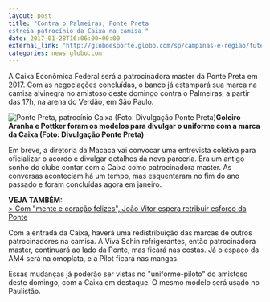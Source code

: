 ```yaml
---
layout: post
title: "Contra o Palmeiras, Ponte Preta
estreia patrocínio da Caixa na camisa "
date: 2017-01-28T16:06:00+00:00
external_link: "http://globoesporte.globo.com/sp/campinas-e-regiao/futebol/times/ponte-preta/noticia/2017/01/ponte-preta-estreia-patrocinio-da-caixa-na-camisa-contra-o-palmeiras.html"
categories: news globo.com
---
```

A Caixa Econômica Federal será a patrocinadora master da Ponte Preta em 2017. Com as negociações concluídas, o banco já estampará sua marca na camisa alvinegra no amistoso deste domingo contra o Palmeiras, a partir das 17h, na arena do Verdão, em São Paulo.&nbsp;

 ![Ponte Preta, patrocínio Caixa (Foto: Divulgação Ponte Preta)](http://s2.glbimg.com/97ak_qIyAZtBTLtB8vt8zTIuLn8=/0x0:1244x700/690x0/i.s3.glbimg.com/v1/AUTH_bc8228b6673f488aa253bbcb03c80ec5/internal_photos/bs/2017/d/A/2NhzvNTnO2zsbsyv49HA/caixa.jpg "Ponte Preta, patrocínio Caixa (Foto: Divulgação Ponte Preta)")**Goleiro Aranha e Pottker foram os modelos para divulgar o uniforme com a marca da Caixa (Foto: Divulgação Ponte Preta)**

Em breve, a diretoria da Macaca vai convocar uma entrevista coletiva para oficializar o acordo e divulgar detalhes da nova parceria. Era um antigo sonho do clube contar com a Caixa como patrocinadora master. As conversas aconteciam há um tempo, mas esquentaram no fim do ano passado e foram concluídas agora em janeiro.&nbsp;

**VEJA TAMBÉM:**  
[\>&nbsp;Com "mente e coração felizes", João Vitor espera retribuir esforço da Ponte](http://globoesporte.globo.com/sp/campinas-e-regiao/futebol/times/ponte-preta/noticia/2017/01/com-mente-e-coracao-felizes-joao-vitor-espera-retribuir-esforco-da-ponte.html)

Com a entrada da Caixa, haverá uma redistribuição das marcas de outros patrocinadores na camisa. A Viva Schin refrigerantes, então patrocinadora master, continuará ao lado da Ponte, mas ficará nas costas. Já o espaço da AM4 será na omoplata, e a Pilot ficará nas mangas.

Essas mudanças já poderão ser vistas no "uniforme-piloto" do amistoso deste domingo, com a Caixa em destaque. O mesmo modelo será usado no Paulistão. &nbsp;&nbsp;

